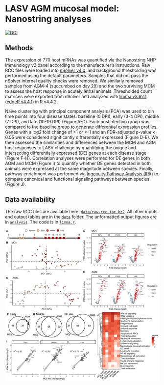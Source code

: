 # LASV AGM mucosal model: Nanostring analyses
[![DOI](https://zenodo.org/badge/935629863.svg)](https://doi.org/10.5281/zenodo.15757310)

## Methods

The expression of 770 host mRNAs was quantified via the Nanostring NHP Immunology v2 panel according to the manufacturer’s instructions. Raw RCC files were loaded into [nSolver v4.0](https://nanostring.com/products/ncounter-analysis-system/ncounter-analysis-solutions/), and background thresholding was performed using the default parameters. Samples that did not pass the nSolver internal quality checks were removed. We similarly removed samples from AGM-4 (succumbed on day 29) and the two surviving MCM to assess the host response in acutely lethal animals. Thresholded count matrices were exported from nSolver and analyzed with [limma v3.62.1](https://doi.org/10.1093/nar/gkv007) ([edgeR v4.4.1](https://doi.org/10.1093/bioinformatics/btp616)) in R v4.4.2​.

Naïve clustering with principal component analysis (PCA) was used to bin time points into four disease states: baseline (0 DPI), early (3-4 DPI), middle (7 DPI), and late (10-19 DPI) (Figure A-C). Each postinfection group was compared to the baseline group to generate differential expression profiles. Genes with a log2 fold change of >1 or <-1 and an FDR-adjusted p-value < 0.05 were considered significantly differentially expressed (Figure D-E). We then assessed the similarities and differences between the MCM and AGM host responses to LASV challenge by quantifying the unique and intersecting differentially expressed (DE) genes at each disease stage (Figure F-H). Correlation analyses were performed for DE genes in both AGM and MCM (Figure I) to quantify whether DE genes detected in both animals were expressed at the same magnitude between species. Finally, pathway enrichment was performed via [Ingenuity Pathway Analysis (IPA)​](https://doi.org/10.1093/bioinformatics/btt703) to compare canonical and functional signaling pathways between species (Figure J).

## Data availability

The raw RCC files are available here: [`data/raw-rcc.tar.bz2`](data/raw-rcc.tar.bz2). All other inputs and output tables are in the [`data`](data/) folder. The unformatted output figures are in [`analysis`](analysis/). The code is in [`limma.r`](limma.r). 

 
![Transcriptomics figure](figure.png)
